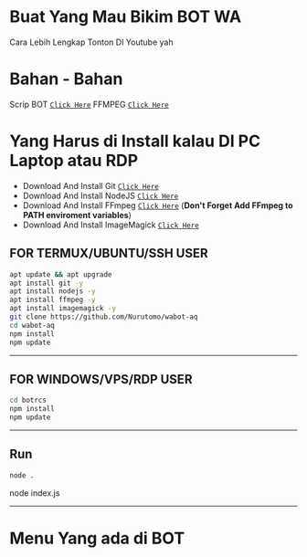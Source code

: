 # Buat Yang Mau Bikim BOT WA
Cara Lebih Lengkap Tonton DI Youtube yah

# Bahan - Bahan
Scrip BOT  [`Click Here`](https://git-scm.com/downloads)
FFMPEG   [`Click Here`](https://git-scm.com/downloads)

# Yang Harus di Install kalau DI PC Laptop atau RDP
* Download And Install Git [`Click Here`](https://git-scm.com/downloads)
* Download And Install NodeJS [`Click Here`](https://nodejs.org/en/download)
* Download And Install FFmpeg [`Click Here`](https://ffmpeg.org/download.html) (**Don't Forget Add FFmpeg to PATH enviroment variables**)
* Download And Install ImageMagick [`Click Here`](https://imagemagick.org/script/download.php)

## FOR TERMUX/UBUNTU/SSH USER

```bash
apt update && apt upgrade
apt install git -y
apt install nodejs -y
apt install ffmpeg -y
apt install imagemagick -y
git clone https://github.com/Nurutomo/wabot-aq
cd wabot-aq
npm install
npm update
```

---------

## FOR WINDOWS/VPS/RDP USER


```bash
cd botrcs
npm install
npm update
```

---------

## Run

```bash
node .
```

node index.js

---------

# Menu Yang ada di BOT

